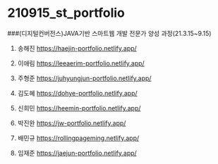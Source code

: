 # 210915_st_portfolio

 ###(디지털컨버전스)JAVA기반 스마트웹 개발 전문가 양성 과정(21.3.15~9.15)​

1. 송해진 https://haejin-portfolio.netlify.app/

2. 이애림 https://leeaerim-portfolio.netlify.app/

3. 주형준 https://juhyungjun-portfolio.netlify.app/

4. 김도혜 https://dohye-portfolio.netlify.app/

5. 신희민 https://heemin-portfolio.netlify.app/

6. 박진완 https://jw-portfolio.netlify.app/

7. 배민규 https://rollingpageming.netlify.app/

8. 임재준 https://jaejun-portfolio.netlify.app/